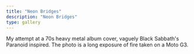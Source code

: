 ```yaml
---
title: "Neon Bridges"
description: "Neon Bridges"
type: gallery
---
```

My attempt at a 70s heavy metal album cover, vaguely Black Sabbath's Paranoid inspired. The photo is a long exposure of fire taken on a Moto G3.